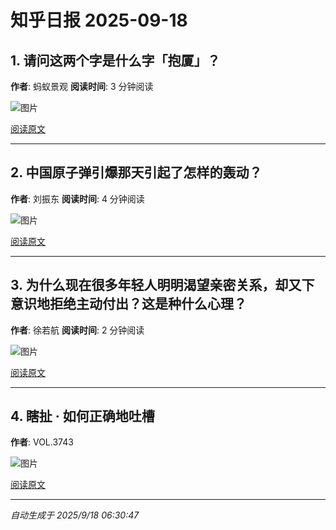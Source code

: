 # 知乎日报 2025-09-18

## 1. 请问这两个字是什么字「抱厦」？
**作者**: 蚂蚁景观
**阅读时间**: 3 分钟阅读

![图片](https://pic1.zhimg.com/v2-18d7c6440282469547274efd06a446e7.jpg?source=8673f162)

[阅读原文](https://daily.zhihu.com/story/9784010)

---

## 2. 中国原子弹引爆那天引起了怎样的轰动？
**作者**: 刘振东
**阅读时间**: 4 分钟阅读

![图片](https://picx.zhimg.com/v2-de2333c20943638ccd78122a357b8112.jpg?source=8673f162)

[阅读原文](https://daily.zhihu.com/story/9784018)

---

## 3. 为什么现在很多年轻人明明渴望亲密关系，却又下意识地拒绝主动付出？这是种什么心理？
**作者**: 徐若航
**阅读时间**: 2 分钟阅读

![图片](https://pica.zhimg.com/v2-45a03f98c6701c2fdb224c088a9646ce.jpg?source=8673f162)

[阅读原文](https://daily.zhihu.com/story/9784026)

---

## 4. 瞎扯 · 如何正确地吐槽
**作者**: VOL.3743

![图片](https://pic1.zhimg.com/v2-3cb34e5ef4a52b44ddf998748ef0b535.jpg?source=8673f162)

[阅读原文](https://daily.zhihu.com/story/9784032)

---

*自动生成于 2025/9/18 06:30:47*